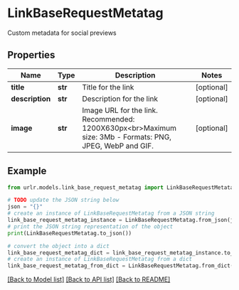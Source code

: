 # LinkBaseRequestMetatag

Custom metadata for social previews

## Properties

Name | Type | Description | Notes
------------ | ------------- | ------------- | -------------
**title** | **str** | Title for the link | [optional] 
**description** | **str** | Description for the link | [optional] 
**image** | **str** | Image URL for the link. Recommended: 1200X630px&lt;br&gt;Maximum size: 3Mb - Formats: PNG, JPEG, WebP and GIF. | [optional] 

## Example

```python
from urlr.models.link_base_request_metatag import LinkBaseRequestMetatag

# TODO update the JSON string below
json = "{}"
# create an instance of LinkBaseRequestMetatag from a JSON string
link_base_request_metatag_instance = LinkBaseRequestMetatag.from_json(json)
# print the JSON string representation of the object
print(LinkBaseRequestMetatag.to_json())

# convert the object into a dict
link_base_request_metatag_dict = link_base_request_metatag_instance.to_dict()
# create an instance of LinkBaseRequestMetatag from a dict
link_base_request_metatag_from_dict = LinkBaseRequestMetatag.from_dict(link_base_request_metatag_dict)
```
[[Back to Model list]](../README.md#documentation-for-models) [[Back to API list]](../README.md#documentation-for-api-endpoints) [[Back to README]](../README.md)


